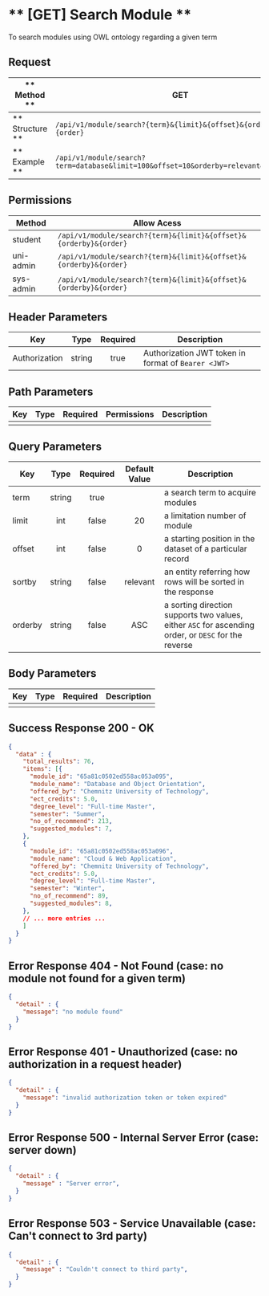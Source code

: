 # ** [GET] Search Module **

To search modules using OWL ontology regarding a given term

## Request

| ** Method **     | GET                                                                |
| ---------------- | ------------------------------------------------------------------ |
| ** Structure **  | `/api/v1/module/search?{term}&{limit}&{offset}&{orderby}&{order}`  |
| ** Example **    | `/api/v1/module/search?term=database&limit=100&offset=10&orderby=relevant&order=DESC` |

## Permissions

| Method          | Allow Acess                                                        |
| ----------------| ------------------------------------------------------------------ |
| student         | `/api/v1/module/search?{term}&{limit}&{offset}&{orderby}&{order}`  |
| uni-admin       | `/api/v1/module/search?{term}&{limit}&{offset}&{orderby}&{order}`  |
| sys-admin       | `/api/v1/module/search?{term}&{limit}&{offset}&{orderby}&{order}`  |

## Header Parameters

| Key                 | Type       | Required  | Description                                         |
| ------------------- | :--------: | :-------: | --------------------------------------------------- |
| Authorization       | string     | true      | Authorization JWT token in format of `Bearer <JWT>` |

## Path Parameters

| Key       | Type      | Required     | Permissions  | Description                     |
| --------- | :-------: | :----------: | :----------: | ------------------------------- |
|           |           |              |              |                                 |

## Query Parameters

| Key       | Type      | Required     | Default Value | Description                                                 |
| --------- | :-------: | :----------: | :-----------: | ----------------------------------------------------------- |
| term      | string    | true         |               | a search term to acquire modules                            |
| limit     | int       | false        | 20            | a limitation number of module                               |
| offset    | int       | false        | 0             | a starting position in the dataset of a particular record   |
| sortby    | string    | false        | relevant      | an entity referring how rows will be sorted in the response |
| orderby   | string    | false        | ASC           | a sorting direction supports two values, either `ASC` for ascending order, or `DESC` for the reverse  |

## Body Parameters

| Key          | Type         | Required     | Description                               |
| ------------ | :----------: | :----------: | ----------------------------------------- |
|              |              |              |                                           |


## Success Response 200 - OK
```json
{
  "data" : {
    "total_results": 76,
    "items": [{
      "module_id": "65a81c0502ed558ac053a095",
      "module_name": "Database and Object Orientation",
      "offered_by": "Chemnitz University of Technology",
      "ect_credits": 5.0,
      "degree_level": "Full-time Master",
      "semester": "Summer",
      "no_of_recommend": 213,
      "suggested_modules": 7,
    },
    {
      "module_id": "65a81c0502ed558ac053a096",
      "module_name": "Cloud & Web Application",
      "offered_by": "Chemnitz University of Technology",
      "ect_credits": 5.0,
      "degree_level": "Full-time Master",
      "semester": "Winter",
      "no_of_recommend": 89,
      "suggested_modules": 8,
    },
    // ... more entries ...
    ]
  }
}
```


## Error Response 404 - Not Found (case: no module not found for a given term)
```json
{
  "detail" : {
    "message": "no module found"
  }
}
```

## Error Response 401 - Unauthorized (case: no authorization in a request header)
```json
{
  "detail" : {
    "message": "invalid authorization token or token expired"
  }
}
```

## Error Response 500 - Internal Server Error (case: server down)
```json
{
  "detail" : {
    "message" : "Server error",
  }
}
```

## Error Response 503 - Service Unavailable (case: Can't connect to 3rd party)
```json
{
  "detail" : {
    "message" : "Couldn't connect to third party",
  }
}
```
